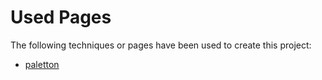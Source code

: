 # Used Pages

The following techniques or pages have been used to create this project:

- [paletton](https://paletton.com/)
